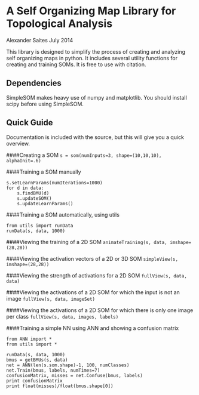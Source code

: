 A Self Organizing Map Library for Topological Analysis
======================================================

Alexander Saites
July 2014

This library is designed to simplify the process of creating and analyzing self
organizing maps in python. It includes several utility functions for creating
and training SOMs. It is free to use with citation.


Dependencies
--------------
SimpleSOM makes heavy use of numpy and matplotlib. You should install scipy
before using SimpleSOM.



Quick Guide
--------------
Documentation is included with the source, but this will give you a quick 
overview.

####Creating a SOM
`s = som(numInputs=3, shape=(10,10,10), alphaInit=.6)`

####Training a SOM manually
```
s.setLearnParams(numIterations=1000)
for d in data:
    s.findBMU(d)
    s.updateSOM()
    s.updateLearnParams()
```

####Training a SOM automatically, using utils
```
from utils import runData
runData(s, data, 1000)
```

####Viewing the training of a 2D SOM
`animateTraining(s, data, imshape=(28,28))`

####Viewing the activation vectors of a 2D or 3D SOM
`simpleView(s, imshape=(28,28))`

####Viewing the strength of activations for a 2D SOM
`fullView(s, data, data)`

####Viewing the activations of a 2D SOM for which the input is not an image
`fullView(s, data, imageSet)`

####Viewing the activations of a 2D SOM for which there is only one image per class
`fullView(s, data, images, labels)`

####Training a simple NN using ANN and showing a confusion matrix
```
from ANN import *
from utils import *

runData(s, data, 1000)
bmus = getBMUs(s, data)
net = ANN(len(s.som.shape)-1, 100, numClasses)
net.Train(bmus, labels, numTimes=7)
confusionMatrix, misses = net.Confuse(bmus, labels)
print confusionMatrix
print float(misses)/float(bmus.shape[0])
```

